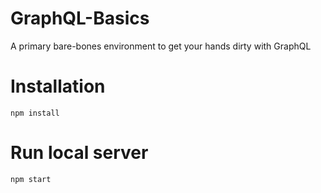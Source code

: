 # GraphQL-Basics

A primary bare-bones environment to get your hands dirty with GraphQL

# Installation
```
npm install
```

# Run local server
```
npm start
```